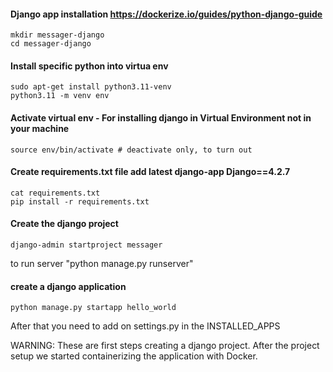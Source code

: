 #### Django app installation https://dockerize.io/guides/python-django-guide

    mkdir messager-django
    cd messager-django

#### Install specific python into virtua env
    sudo apt-get install python3.11-venv
    python3.11 -m venv env
#### Activate virtual env - For installing django in Virtual Environment not in your machine
    source env/bin/activate # deactivate only, to turn out 
#### Create requirements.txt file add latest django-app Django==4.2.7
    cat requirements.txt
    pip install -r requirements.txt

#### Create the django project 
    django-admin startproject messager
 to run server "python manage.py runserver"

#### create a django application
    python manage.py startapp hello_world
After that you need to add on settings.py in the INSTALLED_APPS

WARNING: These are first steps creating a django project. After the project setup we started
containerizing the application with Docker.